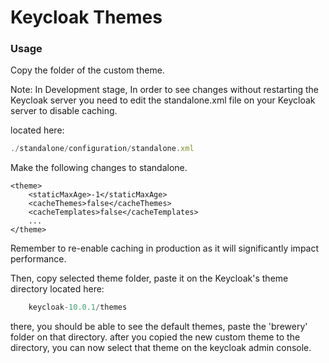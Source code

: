 # Keycloak Themes

### Usage

Copy the folder of the custom theme.

Note: In Development stage, In order to see changes without restarting the Keycloak server you need to edit the standalone.xml file on your Keycloak server to disable caching.

located here: 

```javascript
./standalone/configuration/standalone.xml
```


Make the following changes to standalone.

```javscript
<theme>
    <staticMaxAge>-1</staticMaxAge>
    <cacheThemes>false</cacheThemes>
    <cacheTemplates>false</cacheTemplates>
    ...
</theme>
```

Remember to re-enable caching in production as it will significantly impact performance.


Then, copy selected theme folder, paste it on the Keycloak's theme directory located here: 


```javascript
    keycloak-10.0.1/themes
```
there, you should be able to see the default themes, paste the 'brewery' folder on that directory. after you copied the new custom theme to the directory, you can now select that theme on the keycloak admin console.